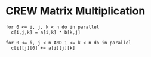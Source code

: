 # CREW Matrix Multiplication
```
for 0 <= i, j, k < n do in parallel
  c[i,j,k] = a[i,k] * b[k,j]

for 0 <= i, j < n AND 1 <= k < n do in parallel
  c[i][j][0] += a[i][j][k]
```